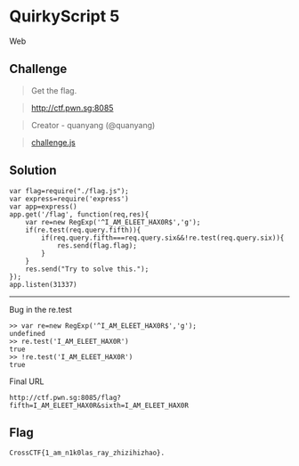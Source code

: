 # QuirkyScript 5
Web

## Challenge 
> Get the flag.

> http://ctf.pwn.sg:8085

>Creator - quanyang (@quanyang)

> [challenge.js](challenge.js)

## Solution

	var flag=require("./flag.js");
	var express=require('express')
	var app=express()
	app.get('/flag', function(req,res){
		var re=new RegExp('^I_AM_ELEET_HAX0R$','g');
		if(re.test(req.query.fifth)){
			if(req.query.fifth===req.query.six&&!re.test(req.query.six)){
				res.send(flag.flag);
			}
		}
		res.send("Try to solve this.");
	});
	app.listen(31337)

---

Bug in the re.test

	>> var re=new RegExp('^I_AM_ELEET_HAX0R$','g');
	undefined
	>> re.test('I_AM_ELEET_HAX0R')
	true
	>> !re.test('I_AM_ELEET_HAX0R')
	true

Final URL
	
	http://ctf.pwn.sg:8085/flag?fifth=I_AM_ELEET_HAX0R&sixth=I_AM_ELEET_HAX0R

## Flag

	CrossCTF{1_am_n1k0las_ray_zhizihizhao}.